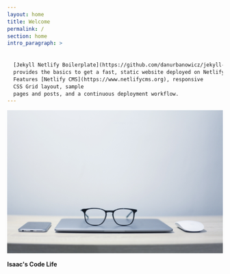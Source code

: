 ```yaml
---
layout: home
title: Welcome
permalink: /
section: home
intro_paragraph: >


  [Jekyll Netlify Boilerplate](https://github.com/danurbanowicz/jekyll-netlify-boilerplate)
  provides the basics to get a fast, static website deployed on Netlify.
  Features [Netlify CMS](https://www.netlifycms.org), responsive
  CSS Grid layout, sample
  pages and posts, and a continuous deployment workflow.
---
```

<div class="container">
<p class="banner"><img src="assets/img/uploads/banner.jpg" alt="banner"/></p>
<div class="center"> <strong>Isaac's Code Life</strong></div>
</div>
